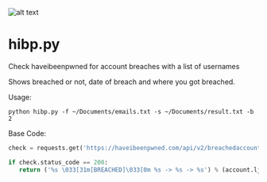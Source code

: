![alt text](http://leonvoerman.nl/coding/hibp.png)

# hibp.py
Check haveibeenpwned for account breaches with a list of usernames

Shows breached or not, date of breach and where you got breached.

Usage:
```Shell
python hibp.py -f ~/Documents/emails.txt -s ~/Documents/result.txt -b 2
```



Base Code:
```Python
check = requests.get('https://haveibeenpwned.com/api/v2/breachedaccount/%s' % account)
```

```Python
if check.status_code == 200:
   return ('%s \033[31m[BREACHED]\033[0m %s -> %s -> %s') % (account.ljust(50), breachdate.rjust(15), latestbreach, breachedon)
```
